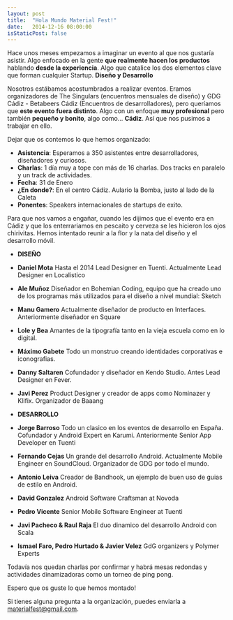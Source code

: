 ```yaml
---
layout: post
title:  "Hola Mundo Material Fest!"
date:   2014-12-16 08:00:00
isStaticPost: false
---
```


Hace unos meses empezamos a imaginar un evento al que nos gustaría asistir. Algo enfocado en la gente **que realmente hacen los productos** hablando **desde la experiencia**. Algo que catalice los dos elementos clave que forman cualquier Startup. **Diseño y Desarrollo**

Nosotros estábamos acostumbrados a realizar eventos. Eramos organizadores de The Singulars (encuentros mensuales de diseño) y GDG Cádiz - Betabeers Cádiz (Encuentros de desarrolladores), pero queríamos que **este evento fuera distinto**. Algo con un enfoque **muy profesional** pero también **pequeño y bonito**, algo como... **Cádiz**. Así que nos pusimos a trabajar en ello.

Dejar que os contemos lo que hemos organizado:

* **Asistencia**: Esperamos a 350 asistentes entre desarrolladores, diseñadores y curiosos.
* **Charlas**: 1 día muy a tope con más de 16 charlas. Dos tracks en paralelo y un track de actividades.
* **Fecha**: 31 de Enero
* **¿En donde?**: En el centro Cádiz. Aulario la Bomba, justo al lado de la Caleta
* **Ponentes**: Speakers internacionales de startups de exito.

Para que nos vamos a engañar, cuando les dijimos que el evento era en Cádiz y que los enterrariamos en pescaito y cerveza se les hicieron los ojos chirivitas. Hemos intentado reunir a la flor y la nata del diseño y el desarrollo móvil.

* **DISEÑO** <br>

* **Daniel Mota** Hasta el 2014 Lead Designer en Tuenti. Actualmente Lead Designer en Localistico
* **Ale Muñoz** Diseñador en Bohemian Coding, equipo que ha creado uno de los programas más utilizados para el diseño a nivel mundial: Sketch
* **Manu Gamero** Actualmente diseñador de producto en Interfaces. Anteriormente diseñador en Square
* **Lole y Bea** Amantes de la tipografía tanto en la vieja escuela como en lo digital.
* **Máximo Gabete** Todo un monstruo creando identidades corporativas e iconografias.
* **Danny Saltaren** Cofundador y diseñador en Kendo Studio. Antes Lead Designer en Fever.
* **Javi Perez** Product Designer y creador de apps como Nominazer y Klifix. Organizador de Baaang

* **DESARROLLO** <br>

* **Jorge Barroso** Todo un clasico en los eventos de desarrollo en España. Cofundador y Android Expert en Karumi. Anteriormente Senior App Developer en Tuenti
* **Fernando Cejas** Un grande del desarrollo Android. Actualmente Mobile Engineer en SoundCloud. Organizador de GDG por todo el mundo.
* **Antonio Leiva** Creador de Bandhook, un ejemplo de buen uso de guias de estilo en Android.
* **David Gonzalez** Android Software Craftsman at Novoda
* **Pedro Vicente** Senior Mobile Software Engineer at Tuenti
* **Javi Pacheco & Raul Raja** El duo dinamico del desarrollo Android con Scala
* **Ismael Faro, Pedro Hurtado & Javier Velez** GdG organizers y Polymer Experts

Todavía nos quedan charlas por confirmar y habrá mesas redondas y actividades dinamizadoras como un torneo de ping pong.

Espero que os guste lo que hemos montado!

Si tienes alguna pregunta a la organización, puedes enviarla a materialfest@gmail.com.
